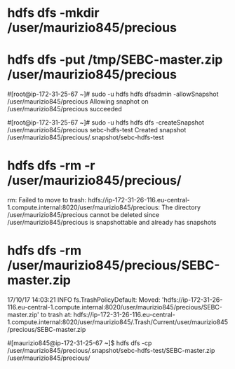 # hdfs dfs -mkdir /user/maurizio845/precious

# hdfs dfs -put /tmp/SEBC-master.zip /user/maurizio845/precious

#[root@ip-172-31-25-67 ~]# sudo -u hdfs hdfs dfsadmin -allowSnapshot /user/maurizio845/precious
Allowing snaphot on /user/maurizio845/precious succeeded

#[root@ip-172-31-25-67 ~]# sudo -u hdfs hdfs dfs -createSnapshot /user/maurizio845/precious sebc-hdfs-test
Created snapshot /user/maurizio845/precious/.snapshot/sebc-hdfs-test

# hdfs dfs -rm -r /user/maurizio845/precious/
rm: Failed to move to trash: hdfs://ip-172-31-26-116.eu-central-1.compute.internal:8020/user/maurizio845/precious: The directory /user/maurizio845/precious cannot be deleted since /user/maurizio845/precious is snapshottable and already has snapshots


# hdfs dfs -rm /user/maurizio845/precious/SEBC-master.zip
17/10/17 14:03:21 INFO fs.TrashPolicyDefault: Moved: 'hdfs://ip-172-31-26-116.eu-central-1.compute.internal:8020/user/maurizio845/precious/SEBC-master.zip' to trash at: hdfs://ip-172-31-26-116.eu-central-1.compute.internal:8020/user/maurizio845/.Trash/Current/user/maurizio845/precious/SEBC-master.zip

#[maurizio845@ip-172-31-25-67 ~]$ hdfs dfs -cp /user/maurizio845/precious/.snapshot/sebc-hdfs-test/SEBC-master.zip /user/maurizio845/precious/